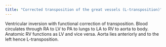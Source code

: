 ```yaml
---
title: "Corrected transposition of the great vessels (L-transposition)"
---
```

Ventricular inversion with functional correction of transposition. Blood circulates through RA to LV to PA to lungs to LA to RV to aorta to body. Anatomic RV functions as LV and vice versa. Aorta lies anteriorly and to the left hence L-transposition.

